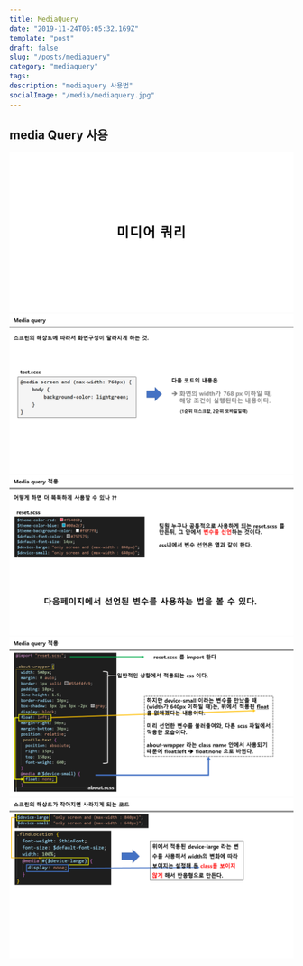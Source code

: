 ```yaml
---
title: MediaQuery
date: "2019-11-24T06:05:32.169Z"
template: "post"
draft: false
slug: "/posts/mediaquery"
category: "mediaquery"
tags:
description: "mediaquery 사용법"
socialImage: "/media/mediaquery.jpg"
---
```


## media Query 사용

​![](/media/Etc/MediaQuery/MediaQuery1.PNG)
​![](/media/Etc/MediaQuery/MediaQuery2.PNG)
​![](/media/Etc/MediaQuery/MediaQuery3.PNG)
​![](/media/Etc/MediaQuery/MediaQuery4.PNG)
​![](/media/Etc/MediaQuery/MediaQuery5.PNG)
